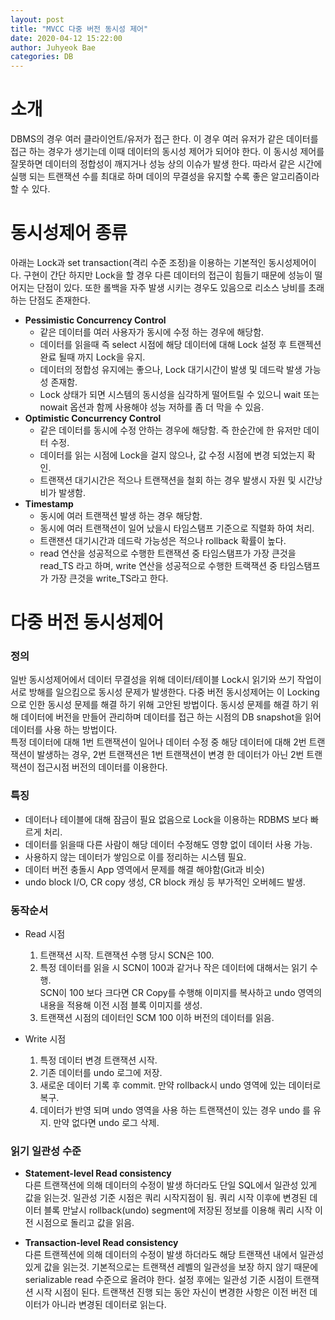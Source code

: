 ```yaml
---
layout: post
title: "MVCC 다중 버전 동시성 제어"
date: 2020-04-12 15:22:00
author: Juhyeok Bae
categories: DB
---
```

# 소개
DBMS의 경우 여러 클라이언트/유저가 접근 한다. 이 경우 여러 유저가 같은 데이터를 접근 하는 경우가 생기는데 이때 데이터의 동시성 제어가 되어야 한다. 이 동시성 제어를 잘못하면 데이터의 정합성이 깨지거나 성능 상의 이슈가 발생 한다. 따라서 같은 시간에 실행 되는 트랜잭션 수를 최대로 하며 데이의 무결성을 유지할 수록 좋은 알고리즘이라 할 수 있다.  

# 동시성제어 종류
아래는 Lock과 set transaction(격리 수준 조정)을 이용하는 기본적인 동시성제어이다. 구현이 간단 하지만 Lock을 할 경우 다른 데이터의 접근이 힘들기 때문에 성능이 떨어지는 단점이 있다. 또한 롤백을 자주 발생 시키는 경우도 있음으로 리소스 낭비를 초래하는 단점도 존재한다.
- **Pessimistic Concurrency Control**
  - 같은 데이터를 여러 사용자가 동시에 수정 하는 경우에 해당함.
  - 데이터를 읽을때 즉 select 시점에 해당 데이터에 대해 Lock 설정 후 트랜젝션 완료 될때 까지 Lock을 유지.
  - 데이터의 정합성 유지에는 좋으나, Lock 대기시간이 발생 및 데드락 발생 가능성 존재함.
  - Lock 상태가 되면 시스템의 동시성을 심각하게 떨어트릴 수 있으니 wait 또는 nowait 옵션과 함께 사용해야 성능 저하를 좀 더 막을 수 있음.
- **Optimistic Concurrency Control**
  - 같은 데이터를 동시에 수정 안하는 경우에 해당함. 즉 한순간에 한 유저만 데이터 수정.
  - 데이터를 읽는 시점에 Lock을 걸지 않으나, 값 수정 시점에 변경 되었는지 확인.
  - 트랜잭션 대기시간은 적으나 트랜잭션을 철회 하는 경우 발생시 자원 및 시간낭비가 발생함.
- **Timestamp**
  - 동시에 여러 트랜잭션 발생 하는 경우 해당함.
  - 동시에 여러 트랜잭션이 일어 났을시 타임스탬프 기준으로 직렬화 하여 처리.
  - 트랜잰션 대기시간과 데드락 가능성은 적으나 rollback 확률이 높다.
  - read 연산을 성공적으로 수행한 트랜잭션 중 타임스탬프가 가장 큰것을 read_TS 라고 하며, write 연산을 성공적으로 수행한 트랙잭션 중 타임스탬프가 가장 큰것을 write_TS라고 한다.

# 다중 버전 동시성제어
### 정의
일반 동시성제어에서 데이터 무결성을 위해 데이터/테이블 Lock시 읽기와 쓰기 작업이 서로 방해를 일으킴으로 동시성 문제가 발생한다. 다중 버전 동시성제어는 이 Locking으로 인한 동시성 문제를 해결 하기 위해 고안된 방법이다. 동시성 문제를 해결 하기 위해 데이터에 버전을 만들어 관리하며 데이터를 접근 하는 시점의 DB snapshot을 읽어 데이터를 사용 하는 방법이다.  
특정 데이터에 대해 1번 트랜잭션이 일어나 데이터 수정 중 해당 데이터에 대해 2번 트랜잭션이 발생하는 경우, 2번 트랜잭션은 1번 트랜잭션이 변경 한 데이터가 아닌 2번 트랜잭션이 접근시점 버전의 데이터를 이용한다.

### 특징
- 데이터나 테이블에 대해 잠금이 필요 없음으로 Lock을 이용하는 RDBMS 보다 빠르게 처리.
- 데이터를 읽을때 다른 사람이 해당 데이터 수정해도 영향 없이 데이터 사용 가능.
- 사용하지 않는 데이터가 쌓임으로 이를 정리하는 시스템 필요.
- 데이터 버전 충돌시 App 영역에서 문제를 해결 해야함(Git과 비슷)
- undo block I/O, CR copy 생성, CR block 캐싱 등 부가적인 오버헤드 발생.

### 동작순서
- Read 시점  
  1) 트랜잭션 시작. 트랜잭션 수행 당시 SCN은 100.  
  2) 특정 데이터를 읽을 시 SCN이 100과 같거나 작은 데이터에 대해서는 읽기 수행.  
     SCN이 100 보다 크다면 CR Copy를 수행해 이미지를 복사하고 undo 영역의 내용을 적용해 이전 시점 블록 이미지를 생성.  
  3) 트랜잭션 시점의 데이터인 SCM 100 이하 버전의 데이터를 읽음.  

- Write 시점<MySQL>  
  1) 특정 데이터 변경 트랜잭션 시작.  
  2) 기존 데이터를 undo 로그에 저장.  
  3) 새로운 데이터 기록 후 commit. 만약 rollback시 undo 영역에 있는 데이터로 복구.  
  4) 데이터가 반영 되며 undo 영역을 사용 하는 트랜잭션이 있는 경우 undo 를 유지. 만약 없다면 undo 로그 삭제.  

### 읽기 일관성 수준
- **Statement-level Read consistency**  
다른 트랜잭션에 의해 데이터의 수정이 발생 하더라도 단일 SQL에서 일관성 있게 값을 읽는것. 일관성 기준 시점은 쿼리 시작지점이 됨. 쿼리 시작 이후에 변경된 데이터 블록 만날시 rollback(undo) segment에 저장된 정보를 이용해 쿼리 시작 이전 시점으로 돌리고 값을 읽음.

- **Transaction-level Read consistency**  
다른 트랜젝션에 의해 데이터의 수정이 발생 하더라도 해당 트랜잭션 내에서 일관성 있게 값을 읽는것. 기본적으로는 트랜잭션 레벨의 일관성을 보장 하지 않기 때문에 serializable read 수준으로 올려야 한다. 설정 후에는 일관성 기준 시점이 트랜잭션 시작 시점이 된다. 트랜잭션 진행 되는 동안 자신이 변경한 사항은 이전 버전 데이터가 아니라 변경된 데이터로 읽는다.

